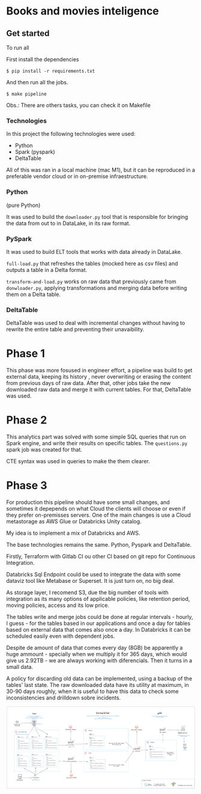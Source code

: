 Books and movies inteligence
===

## Get started
To run all

First install the dependencies
```shell
$ pip install -r requirements.txt
```

And then run all the jobs.
```shell
$ make pipeline
```
Obs.: There are others tasks, you can check it on Makefile


### Technologies

In this project the following technologies were used:

- Python
- Spark (pyspark)
- DeltaTable


All of this was ran in a local machine (mac M1), but it can be reproduced in a preferable vendor cloud or in on-premise infraestructure.

### **Python**  
(pure Python) 

It was used to build the `downloader.py` tool that is responsible for bringing the data from out to in DataLake, in its raw format.

### **PySpark** 

It was used to build ELT tools that works with data already in DataLake. 

`full-load.py` that refreshes the tables (mocked here as csv files) and outputs a table in a Delta format.

`transform-and-load.py` works on raw data that previously came from `donwloader.py`, applying 
transformations and merging data before writing them on a Delta table.

### DeltaTable

DeltaTable was used to deal with incremental changes without having to
rewrite the entire table and preventing their unavaibility.


# Phase 1
This phase was more fosused in engineer effort, a pipeline was build to get external data, keeping its history , never overwriting or erasing the content from previous days of raw data.
After that, other jobs take the new downloaded raw data and merge it with current tables. For that, DeltaTable was used.

# Phase 2

This analytics part was solved with some simple SQL queries that run on Spark engine, and write their results on specific tables.
The `questions.py` spark job was created for that.

CTE syntax was used in queries to make the them clearer.


# Phase 3
For production this pipeline should have some small changes, and sometimes it depepends on what Cloud 
the clients will choose or even if they prefer on-premisses servers.
One of the main changes is use a Cloud metastorage as AWS Glue or Databricks Unity catalog.

My idea is to implement a mix of Databricks and AWS.

The base technologies remains the same. Python, Pyspark and DeltaTable.

Firstly, Terraform with Gitlab CI ou other CI based on git repo for Continuous Integration.

Databricks Sql Endpoint could be used to integrate the data with some dataviz tool like Metabase or Superset. 
It is just turn on, no big deal.

As storage layer, I recomend S3, due the big number of tools with integration as its many options of
applicable policies, like retention period, moving policies, access and its low price.

The tables write and merge jobs could be done at regular intervals - hourly, I guess - for the tables based in our applications and once a day for tables based on external data that comes also once a day. 
In Databricks it can be scheduled easily even with dependent jobs.

Despite de amount of data that comes every day (8GB) be apparently a huge ammount - specially when we multiply it
for 365 days, which would give us 2.92TB - we are always working with diferencials. Then it turns in a small data.

A policy for discarding old data can be implemented, using a backup of the tables' last state. The raw downloaded data have its utility at maximum, in 30-90 days roughly, when it is useful to have this data to check some inconsistencies and drilldown sobre incidents. 

![Data Pipeline](/architecture.png "Architecture")

